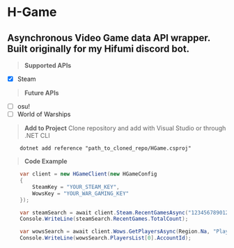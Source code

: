 # H-Game
Asynchronous Video Game data API wrapper. Built originally for my Hifumi discord bot.
---
> **Supported APIs**
- [X] Steam

> **Future APIs**
- [ ] osu!
- [ ] World of Warships

> **Add to Project**
Clone repository and add with Visual Studio or through .NET CLI
```shell
    dotnet add reference "path_to_cloned_repo/HGame.csproj"
```

> **Code Example**
```cs
    var client = new HGameClient(new HGameConfig
    {
        SteamKey = "YOUR_STEAM_KEY",
        WowsKey = "YOUR_WAR_GAMING_KEY"
    });

    var steamSearch = await client.Steam.RecentGamesAsync("12345678901234").ConfigureAwait(false);
    Console.WriteLine(steamSearch.RecentGames.TotalCount);

    var wowsSearch = await client.Wows.GetPlayersAsync(Region.Na, "Player Nickname").ConfigureAwait(false);
    Console.WriteLine(wowsSearch.PlayersList[0].AccountId);
```
